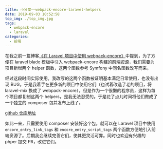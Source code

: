 ```yaml
---
title: 小分享——webpack-encore-laravel-helpers
date: 2019-09-03 10:52:58
top_img: ./top_img.jpg
tags:
  - webpack-encore
  - laravel
categories:
  - 前端
---
```


在我之前一篇博客[《在 Laravel 项目中使用 webpack-encore》](https://tianyong90.com/posts/zai-laravel-xiang-mu-zhong-shi-yong-webpack-encore)中提到，为了方便在 laravel blade 模板中引入 webpack-encore 构建的前端资源，我们需要为项目新增两个 helper 函数，这两个函数参考 Symfony 中同名函数改写而来。

经过这段时间实际使用，我改写的这两个函数被证明基本满足日常使用，也没有出现 BUG。于是我着手在更多新的项目中使用它们（也试着改造了老的项目，将 laravel-mix 换成了 webpack-encore），但是作为一个很懒的程序员，这样为每个项目都复制这两个 helpers，是我无法忍受的，于是花了点儿时间将他们做成了一个独立的 composer 包并发布上线了。

[github 仓库地址](https://github.com/tianyong90/webpack-encore-laravel-helpers)

如此一来，只需要使用 composer 安装好这个包，就可以在 Laravel 项目中使用 `encore_entry_link_tags` 和 `encore_entry_script_tags` 两个函数方便地引入前端资源了。后期我会继续完善它们，使其更灵活可靠。同时也欢迎有兴趣的 phper 提交 PR，改进它们。

